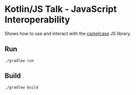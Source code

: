 # Kotlin/JS Talk - JavaScript Interoperability

Shows how to use and interact with the [camelcase](https://github.com/sindresorhus/camelcase) JS library.

## Run

```shell
./gradlew run
```

## Build

```shell
./gradlew build
```
